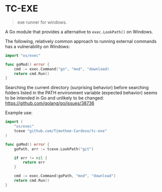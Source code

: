 # TC-EXE

> exe runner for windows.

A Go module that provides a alternative to `exec.LookPath()` on Windows.

The following, relatively common approach to running external commands has a vulnerability on Windows:
```go
import "os/exec"

func goMod() error {
    cmd := exec.Command("go", "mod", "download)
    return cmd.Run()
}
```

Searching the current directory (surprising behavior) before searching folders listed in the PATH environment variable (expected behavior) seems to be intended in Go and unlikely to be changed: https://github.com/golang/go/issues/38736

Example use:
```go
import (
    "os/exec"
    tcexe "github.com/Timothee-Cardoso/tc-exe"
)

func goMod() error {
    goPath, err := tcexe.LookPath("git")

    if err != nil {
        return err
    }

    cmd := exec.Command(goPath, "mod", "download")
    return cmd.Run()
}
```
